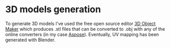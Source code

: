 # 3D models generation

To generate 3D models I've used the free open source editor [3D Object Maker](https://lrusso.github.io/3DObjectMaker/3DObjectMaker.htm) which produces .stl files that can be converted to .obj with any of the online converters (in my case [Aspose](https://products.aspose.app/3d/conversion/stl-to-obj)). Eventually, UV mapping has been generated with Blender.